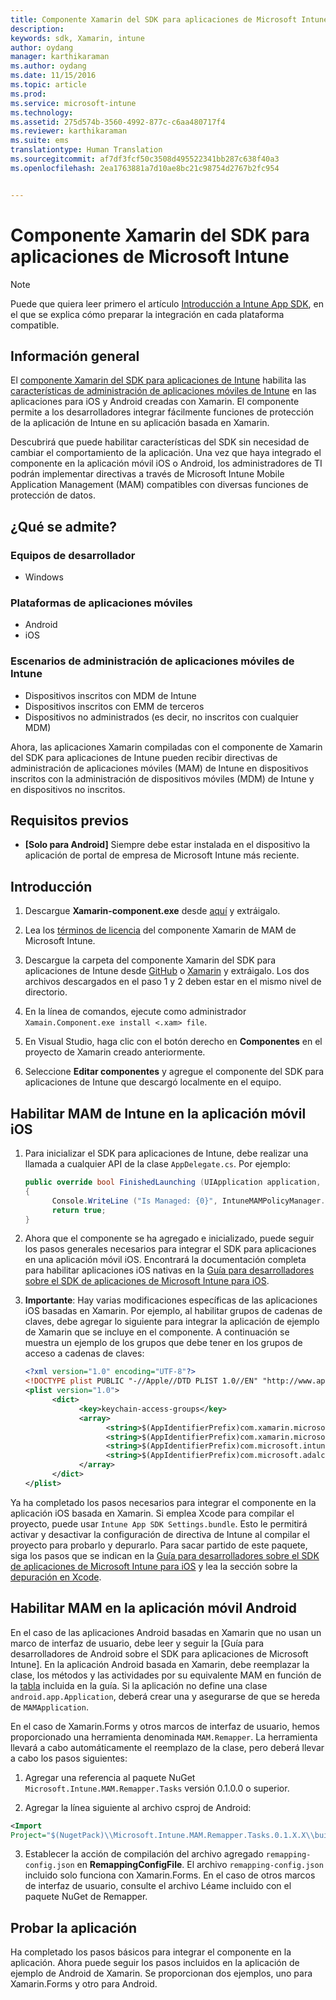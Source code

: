```yaml
---
title: Componente Xamarin del SDK para aplicaciones de Microsoft Intune | Microsoft Intune
description: 
keywords: sdk, Xamarin, intune
author: oydang
manager: karthikaraman
ms.author: oydang
ms.date: 11/15/2016
ms.topic: article
ms.prod: 
ms.service: microsoft-intune
ms.technology: 
ms.assetid: 275d574b-3560-4992-877c-c6aa480717f4
ms.reviewer: karthikaraman
ms.suite: ems
translationtype: Human Translation
ms.sourcegitcommit: af7df3fcf50c3508d495522341bb287c638f40a3
ms.openlocfilehash: 2ea1763881a7d10ae8bc21c98754d2767b2fc954


---
```


# <a name="microsoft-intune-app-sdk-xamarin-component"></a>Componente Xamarin del SDK para aplicaciones de Microsoft Intune

> [!NOTE]
> Puede que quiera leer primero el artículo [Introducción a Intune App SDK](intune-app-sdk-get-started.md), en el que se explica cómo preparar la integración en cada plataforma compatible.



## <a name="overview"></a>Información general
El [componente Xamarin del SDK para aplicaciones de Intune](https://components.xamarin.com/view/microsoft.intune.mam) habilita las [características de administración de aplicaciones móviles de Intune](/intune/deploy-use/protect-app-data-using-mobile-app-management-policies-with-microsoft-intune) en las aplicaciones para iOS y Android creadas con Xamarin. El componente permite a los desarrolladores integrar fácilmente funciones de protección de la aplicación de Intune en su aplicación basada en Xamarin.

Descubrirá que puede habilitar características del SDK sin necesidad de cambiar el comportamiento de la aplicación. Una vez que haya integrado el componente en la aplicación móvil iOS o Android, los administradores de TI podrán implementar directivas a través de Microsoft Intune Mobile Application Management (MAM) compatibles con diversas funciones de protección de datos.

## <a name="whats-supported"></a>¿Qué se admite?

### <a name="developer-machines"></a>Equipos de desarrollador
* Windows


### <a name="mobile-app-platforms"></a>Plataformas de aplicaciones móviles
* Android
* iOS


### <a name="intune-mobile-application-management-scenarios"></a>Escenarios de administración de aplicaciones móviles de Intune

* Dispositivos inscritos con MDM de Intune
* Dispositivos inscritos con EMM de terceros
* Dispositivos no administrados (es decir, no inscritos con cualquier MDM)

Ahora, las aplicaciones Xamarin compiladas con el componente de Xamarin del SDK para aplicaciones de Intune pueden recibir directivas de administración de aplicaciones móviles (MAM) de Intune en dispositivos inscritos con la administración de dispositivos móviles (MDM) de Intune y en dispositivos no inscritos.

## <a name="prerequisites"></a>Requisitos previos

* **[Solo para Android]** Siempre debe estar instalada en el dispositivo la aplicación de portal de empresa de Microsoft Intune más reciente.

## <a name="get-started"></a>Introducción

1.  Descargue **Xamarin-component.exe** desde [aquí](https://components.xamarin.com/submit/xpkg) y extráigalo.

2. Lea los [términos de licencia](https://components.xamarin.com/license/microsoft.intune.mam) del componente Xamarin de MAM de Microsoft Intune.

3.  Descargue la carpeta del componente Xamarin del SDK para aplicaciones de Intune desde [GitHub](https://github.com/msintuneappsdk/intune-app-sdk-xamarin) o [Xamarin](https://components.xamarin.com/license/microsoft.intune.mam) y extráigalo. Los dos archivos descargados en el paso 1 y 2 deben estar en el mismo nivel de directorio.

4.  En la línea de comandos, ejecute como administrador `Xamain.Component.exe install <.xam> file`.

5.  En Visual Studio, haga clic con el botón derecho en **Componentes** en el proyecto de Xamarin creado anteriormente.

6.  Seleccione **Editar componentes** y agregue el componente del SDK para aplicaciones de Intune que descargó localmente en el equipo.



## <a name="enabling-intune-mam-in-your-ios-mobile-app"></a>Habilitar MAM de Intune en la aplicación móvil iOS
1.  Para inicializar el SDK para aplicaciones de Intune, debe realizar una llamada a cualquier API de la clase `AppDelegate.cs`. Por ejemplo:

      ```csharp
      public override bool FinishedLaunching (UIApplication application, NSDictionary launchOptions)
      {
            Console.WriteLine ("Is Managed: {0}", IntuneMAMPolicyManager.Instance.PrimaryUser != null);
            return true;
      }

      ```

2.  Ahora que el componente se ha agregado e inicializado, puede seguir los pasos generales necesarios para integrar el SDK para aplicaciones en una aplicación móvil iOS. Encontrará la documentación completa para habilitar aplicaciones iOS nativas en la [Guía para desarrolladores sobre el SDK de aplicaciones de Microsoft Intune para iOS](intune-app-sdk-ios).
3. **Importante**: Hay varias modificaciones específicas de las aplicaciones iOS basadas en Xamarin. Por ejemplo, al habilitar grupos de cadenas de claves, debe agregar lo siguiente para integrar la aplicación de ejemplo de Xamarin que se incluye en el componente. A continuación se muestra un ejemplo de los grupos que debe tener en los grupos de acceso a cadenas de claves:

      ```xml
      <?xml version="1.0" encoding="UTF-8"?>
      <!DOCTYPE plist PUBLIC "-//Apple//DTD PLIST 1.0//EN" "http://www.apple.com/DTDs/PropertyList-1.0.dtd">
      <plist version="1.0">
            <dict>
                  <key>keychain-access-groups</key>
                  <array>
                        <string>$(AppIdentifierPrefix)com.xamarin.microsoftintunesample</string>
                        <string>$(AppIdentifierPrefix)com.xamarin.microsoftintunesample.intunemam</string>
                        <string>$(AppIdentifierPrefix)com.microsoft.intune.mam</string>
                        <string>$(AppIdentifierPrefix)com.microsoft.adalcache</string>
                  </array>
            </dict>
      </plist>
      ```

Ya ha completado los pasos necesarios para integrar el componente en la aplicación iOS basada en Xamarin. Si emplea Xcode para compilar el proyecto, puede usar `Intune App SDK Settings.bundle`. Esto le permitirá activar y desactivar la configuración de directiva de Intune al compilar el proyecto para probarlo y depurarlo. Para sacar partido de este paquete, siga los pasos que se indican en la [Guía para desarrolladores sobre el SDK de aplicaciones de Microsoft Intune para iOS](intune-app-sdk-ios) y lea la sección sobre la [depuración en Xcode](intune-app-sdk-ios#debug-information).

## <a name="enabling-mam-in-your-android-mobile-app"></a>Habilitar MAM en la aplicación móvil Android
En el caso de las aplicaciones Android basadas en Xamarin que no usan un marco de interfaz de usuario, debe leer y seguir la [Guía para desarrolladores de Android sobre el SDK para aplicaciones de Microsoft Intune]. En la aplicación Android basada en Xamarin, debe reemplazar la clase, los métodos y las actividades por su equivalente MAM en función de la [tabla](intune-app-sdk-android#replace-classes-methods-and-activities-with-their-mam-equivalent-required) incluida en la guía. Si la aplicación no define una clase `android.app.Application`, deberá crear una y asegurarse de que se hereda de `MAMApplication`.

En el caso de Xamarin.Forms y otros marcos de interfaz de usuario, hemos proporcionado una herramienta denominada `MAM.Remapper`. La herramienta llevará a cabo automáticamente el reemplazo de la clase, pero deberá llevar a cabo los pasos siguientes:

1.  Agregar una referencia al paquete NuGet ` Microsoft.Intune.MAM.Remapper.Tasks` versión 0.1.0.0 o superior.

2.  Agregar la línea siguiente al archivo csproj de Android:
  ```xml
  <Import
  Project="$(NugetPack)\\Microsoft.Intune.MAM.Remapper.Tasks.0.1.X.X\\build\\MonoAndroid10\\Microsoft.Intune.MAM.Remapper.targets" />
  ```

3.  Establecer la acción de compilación del archivo agregado `remapping-config.json` en **RemappingConfigFile**. El archivo `remapping-config.json` incluido solo funciona con Xamarin.Forms. En el caso de otros marcos de interfaz de usuario, consulte el archivo Léame incluido con el paquete NuGet de Remapper.

## <a name="test-your-app"></a>Probar la aplicación

Ha completado los pasos básicos para integrar el componente en la aplicación. Ahora puede seguir los pasos incluidos en la aplicación de ejemplo de Android de Xamarin. Se proporcionan dos ejemplos, uno para Xamarin.Forms y otro para Android.



<!--HONumber=Nov16_HO4-->


